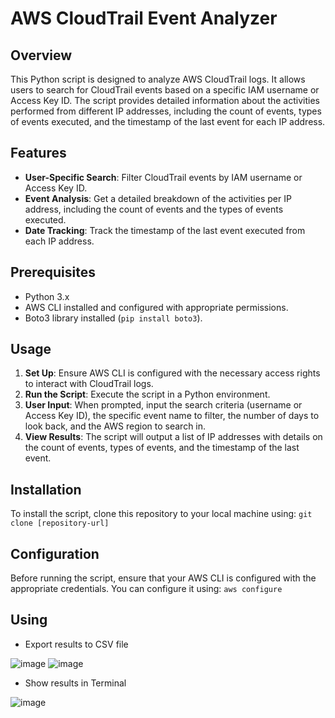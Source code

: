 # AWS CloudTrail Event Analyzer

## Overview
This Python script is designed to analyze AWS CloudTrail logs. It allows users to search for CloudTrail events based on a specific IAM username or Access Key ID. The script provides detailed information about the activities performed from different IP addresses, including the count of events, types of events executed, and the timestamp of the last event for each IP address.

## Features
- **User-Specific Search**: Filter CloudTrail events by IAM username or Access Key ID.
- **Event Analysis**: Get a detailed breakdown of the activities per IP address, including the count of events and the types of events executed.
- **Date Tracking**: Track the timestamp of the last event executed from each IP address.

## Prerequisites
- Python 3.x
- AWS CLI installed and configured with appropriate permissions.
- Boto3 library installed (`pip install boto3`).

## Usage
1. **Set Up**: Ensure AWS CLI is configured with the necessary access rights to interact with CloudTrail logs.
2. **Run the Script**: Execute the script in a Python environment.
3. **User Input**: When prompted, input the search criteria (username or Access Key ID), the specific event name to filter, the number of days to look back, and the AWS region to search in.
4. **View Results**: The script will output a list of IP addresses with details on the count of events, types of events, and the timestamp of the last event.

## Installation
To install the script, clone this repository to your local machine using:
`git clone [repository-url]`

## Configuration
Before running the script, ensure that your AWS CLI is configured with the appropriate credentials. You can configure it using:
`aws configure`

## Using
- Export results to CSV file

![image](https://github.com/alex-cloudsec/aws-cloudtrail-event-analyzer/assets/102820548/d3cc3368-56e1-4ff4-be22-b7063d0cd32f)
![image](https://github.com/alex-cloudsec/aws-cloudtrail-event-analyzer/assets/102820548/1264eb82-ae68-4f8b-a27d-0ac9cd0ffacc)

- Show results in Terminal

![image](https://github.com/alex-cloudsec/aws-cloudtrail-event-analyzer/assets/102820548/a56e0527-cc3b-4622-9c0e-b784bf73e11e)


